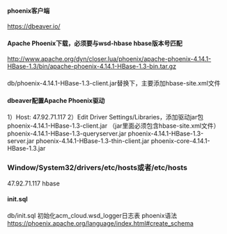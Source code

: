 #### phoenix客户端
https://dbeaver.io/

#### Apache Phoenix下载，必须要与wsd-hbase hbase版本号匹配
http://www.apache.org/dyn/closer.lua/phoenix/apache-phoenix-4.14.1-HBase-1.3/bin/apache-phoenix-4.14.1-HBase-1.3-bin.tar.gz

#### 
db/phoenix-4.14.1-HBase-1.3-client.jar替换下，主要添加hbase-site.xml文件

#### dbeaver配置Apache Phoenix驱动
1）Host: 47.92.71.117
2）Edit Driver Settings/Libraries，添加驱动jar包
phoenix-4.14.1-HBase-1.3-client.jar （jar里面必须包含hbase-site.xml文件）
phoenix-4.14.1-HBase-1.3-queryserver.jar
phoenix-4.14.1-HBase-1.3-server.jar
phoenix-4.14.1-HBase-1.3-thin-client.jar
phoenix-core-4.14.1-HBase-1.3.jar

### Window/System32/drivers/etc/hosts或者/etc/hosts
47.92.71.117	hbase

#### init.sql
db/init.sql  初始化acm_cloud.wsd_logger日志表
phoenix语法 https://phoenix.apache.org/language/index.html#create_schema

